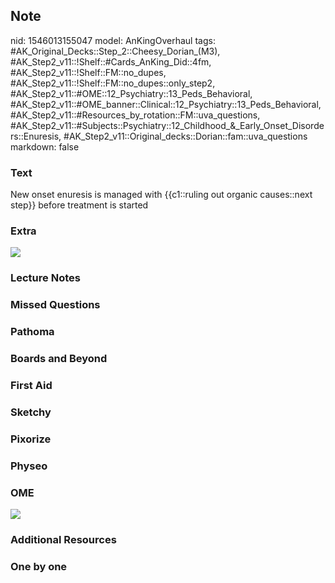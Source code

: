 ## Note
nid: 1546013155047
model: AnKingOverhaul
tags: #AK_Original_Decks::Step_2::Cheesy_Dorian_(M3), #AK_Step2_v11::!Shelf::#Cards_AnKing_Did::4fm, #AK_Step2_v11::!Shelf::FM::no_dupes, #AK_Step2_v11::!Shelf::FM::no_dupes::only_step2, #AK_Step2_v11::#OME::12_Psychiatry::13_Peds_Behavioral, #AK_Step2_v11::#OME_banner::Clinical::12_Psychiatry::13_Peds_Behavioral, #AK_Step2_v11::#Resources_by_rotation::FM::uva_questions, #AK_Step2_v11::#Subjects::Psychiatry::12_Childhood_&_Early_Onset_Disorders::Enuresis, #AK_Step2_v11::Original_decks::Dorian::fam::uva_questions
markdown: false

### Text
New onset enuresis is managed with {{c1::ruling out organic causes::next step}} before treatment is started

### Extra
<div>
  <b><i><img src="paste-529625302171649.jpg"></i></b>
</div>

### Lecture Notes


### Missed Questions


### Pathoma


### Boards and Beyond


### First Aid


### Sketchy


### Pixorize


### Physeo


### OME
<div class="ome-widget">
  <a href=
  "https://onlinemeded.org/spa/psychiatry/peds-behavioral/acquire?ref=anki">
  <img src="_OME_AnkiFlashcards_Lesson_1.png"></a>
</div>

### Additional Resources


### One by one

